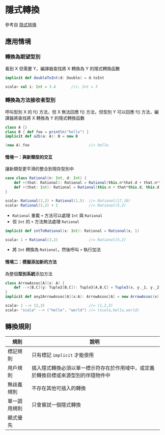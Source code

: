 # 隱式轉換

參考自 [隐式转换](http://www.lai18.com/content/2331503.html)

## 應用情境
### 轉換為期望型別
看到 X 但需要 Y，編譯器查找將 X 轉換為 Y 的隱式轉換函數

```scala
implicit def doubleToInt(d: Double) = d.toInt

scala> val i: Int = 3.4       //i: Int = 3
```

### 轉換為方法接收者型別
呼叫型別 X 的 f() 方法，但 X 無法回應 f() 方法，但型別 Y 可以回應 f() 方法，編譯器將查找將 X 轉換為 Y 的隱式轉換函數

```scala
class A {}
class B { def foo = println("hello") }
implicit def a2b(a: A): B = new B

(new A).foo                           //> hello
```

#### 情境一：與新類型的交互
讓新類型更平滑的整合到現存型別中

```scala
case class Rational(n: Int, d: Int) {
    def +(that: Rational): Rational = Rational(this.n*that.d + that.n*this.d, this.d*that.d)
    def +(that: Int): Rational = Rational(this.n + that*this.d, this.d)
}

scala> Rational(3,2) + Rational(1,5)  //= Rational(17,10)
scala> Rational(3,2) + 1              //= Rational(5,2)
```
- `Rational` 重載 `+` 方法可以處理 `Int` 與 `Rational`
- 但 `Int` 的 `+` 方法無法處理 `Rational`

```scala
implicit def intToRational(x: Int): Rational = Rational(x, 1)

scala> 1 + Rational(3,2)              //= Rational(5,2)
```
- 將 `Int` 轉換為 `Rational`，然後呼叫 `+` 執行加法

#### 情境二：模擬添加新的方法
為整個**型別系統**添加方法

```scala
class ArrowAssoc[A](x: A) {
    def -->[B,C](y: Tuple2[B,C]): Tuple3[A,B,C] = Tuple3(x, y._1, y._2)
}
implicit def any2ArrowAssoc[A](x:A): ArrowAssoc[A] = new ArrowAssoc(x)

scala> 1 --> (2,3)                    //= (1,2,3)
scala> "scala" --> ("hello", "world") //= (scala,hello,world)
```

## 轉換規則

規則 | 說明
-----|------
標記規則      |只有標記 `implicit` 才能使用
用戶規則      |插入隱式轉換必須以單一標示符存在於作用域中，或定義於轉換目標或來源型別的伴隨物件中
無歧義規則    |不存在其他可插入的轉換
單一調用規則  |只會嘗試一個隱式轉換
顯式優先      |
